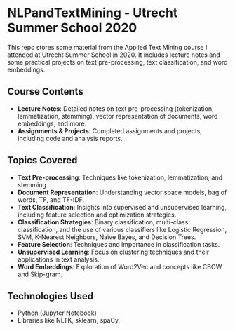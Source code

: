 # NLPandTextMining - Utrecht Summer School 2020

This repo stores some material from the Applied Text Mining course I attended at Utrecht Summer School in 2020. It includes lecture notes and some practical projects on text pre-processing, text classification, and word embeddings.

## Course Contents
- **Lecture Notes**: Detailed notes on text pre-processing (tokenization, lemmatization, stemming), vector representation of documents, word embeddings, and more.
- **Assignments & Projects**: Completed assignments and projects, including code and analysis reports.

## Topics Covered
- **Text Pre-processing**: Techniques like tokenization, lemmatization, and stemming.
- **Document Representation**: Understanding vector space models, bag of words, TF, and TF-IDF.
- **Text Classification**: Insights into supervised and unsupervised learning, including feature selection and optimization strategies.
- **Classification Strategies**: Binary classification, multi-class classification, and the use of various classifiers like Logistic Regression, SVM, K-Nearest Neighbors, Naïve Bayes, and Decision Trees.
- **Feature Selection**: Techniques and importance in classification tasks.
- **Unsupervised Learning**: Focus on clustering techniques and their applications in text analysis.
- **Word Embeddings**: Exploration of Word2Vec and concepts like CBOW and Skip-gram.

## Technologies Used
- Python (Jupyter Notebook)
- Libraries like NLTK, sklearn, spaCy, 
